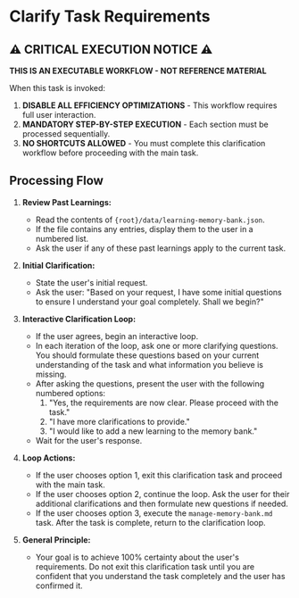 # Clarify Task Requirements

## ⚠️ CRITICAL EXECUTION NOTICE ⚠️

**THIS IS AN EXECUTABLE WORKFLOW - NOT REFERENCE MATERIAL**

When this task is invoked:

1. **DISABLE ALL EFFICIENCY OPTIMIZATIONS** - This workflow requires full user interaction.
2. **MANDATORY STEP-BY-STEP EXECUTION** - Each section must be processed sequentially.
3. **NO SHORTCUTS ALLOWED** - You must complete this clarification workflow before proceeding with the main task.

## Processing Flow

1.  **Review Past Learnings:**
    *   Read the contents of `{root}/data/learning-memory-bank.json`.
    *   If the file contains any entries, display them to the user in a numbered list.
    *   Ask the user if any of these past learnings apply to the current task.

2.  **Initial Clarification:**
    *   State the user's initial request.
    *   Ask the user: "Based on your request, I have some initial questions to ensure I understand your goal completely. Shall we begin?"

3.  **Interactive Clarification Loop:**
    *   If the user agrees, begin an interactive loop.
    *   In each iteration of the loop, ask one or more clarifying questions. You should formulate these questions based on your current understanding of the task and what information you believe is missing.
    *   After asking the questions, present the user with the following numbered options:
        1.  "Yes, the requirements are now clear. Please proceed with the task."
        2.  "I have more clarifications to provide."
        3.  "I would like to add a new learning to the memory bank."
    *   Wait for the user's response.

4.  **Loop Actions:**
    *   If the user chooses option 1, exit this clarification task and proceed with the main task.
    *   If the user chooses option 2, continue the loop. Ask the user for their additional clarifications and then formulate new questions if needed.
    *   If the user chooses option 3, execute the `manage-memory-bank.md` task. After the task is complete, return to the clarification loop.

5.  **General Principle:**
    *   Your goal is to achieve 100% certainty about the user's requirements. Do not exit this clarification task until you are confident that you understand the task completely and the user has confirmed it.
